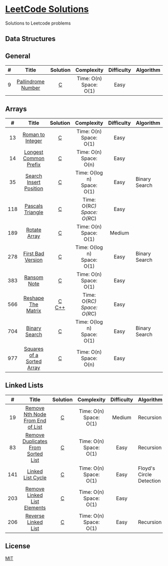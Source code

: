 # [LeetCode Solutions](https://leetcode.com/)
Solutions to Leetcode problems

## Data Structures

## General
|   #   |                                Title                                |                                         Solution                                        |   Complexity   | Difficulty | Algorithm |
|:-----:|:-------------------------------------------------------------------:|:---------------------------------------------------------------------------------------:|:--------------:|:----------:|------|
|  9  | [Pallindrome Number](https://leetcode.com/problems/palindrome-number/) | [C](https://github.com/redefiningcuriosity/leetcode/blob/main/C/9_Palindrome_Number.c) | Time: O(n)<br />Space: O(1) |    Easy    |     |

## Arrays
|   #   |                                Title                                |                                         Solution                                        |   Complexity   | Difficulty | Algorithm |
|:-----:|:-------------------------------------------------------------------:|:---------------------------------------------------------------------------------------:|:--------------:|:----------:|------|
|  13  | [Roman to Integer](https://leetcode.com/problems/roman-to-integer/) | [C](https://github.com/redefiningcuriosity/leetcode/blob/main/C/13_Roman_to_Integer.c) | Time: O(n)<br />Space: O(1) |    Easy    |     |
|  14  | [Longest Common Prefix](https://leetcode.com/problems/longest-common-prefix/) | [C](https://github.com/redefiningcuriosity/leetcode/blob/main/C/14_Longest_Common_Prefix.c) | Time: O(n)<br />Space: O(n) |    Easy    |     |
|  35  | [Search Insert Position](https://leetcode.com/problems/search-insert-position/) | [C](https://github.com/redefiningcuriosity/leetcode/blob/main/C/35_search_insert_position.c) | Time: O(log n)<br />Space: O(1) |    Easy    |  Binary Search   |
|  118  | [Pascals Triangle](https://leetcode.com/problems/pascals-triangle/) | [C](https://github.com/redefiningcuriosity/leetcode/blob/main/C/118_Pascals_triangle.c) | Time: O(R*C)<br />Space: O(R*C) |    Easy    |      |
|  189  | [Rotate Array](https://leetcode.com/problems/rotate-array/) | [C](https://github.com/redefiningcuriosity/leetcode/blob/main/C/189_Rotate_Array.c) | Time: O(n)<br />Space: O(1) |    Medium    |      |
|  278  | [First Bad Version](https://leetcode.com/problems/first-bad-version/) | [C](https://github.com/redefiningcuriosity/leetcode/blob/main/C/278_first_bad_version.c) | Time: O(log n)<br />Space: O(1) |    Easy    |   Binary Search   |
|  383  | [Ransom Note](https://leetcode.com/problems/ransom-note/) | [C](https://github.com/redefiningcuriosity/leetcode/blob/main/C/383_ransom_note.c) | Time: O(n)<br />Space: O(1) |    Easy    |     |
|  566  | [Reshape The Matrix](https://leetcode.com/problems/reshape-the-matrix/) | [C](https://github.com/redefiningcuriosity/leetcode/blob/main/C/566_reshape_the_matrix.c)<br />[C++](https://github.com/redefiningcuriosity/leetcode/blob/main/C++/566_reshape_the_matrix.cpp) | Time: O(R*C)<br />Space: O(R*C) |    Easy    |      |
|  704  | [Binary Search](https://leetcode.com/problems/binary-search/) | [C](https://github.com/redefiningcuriosity/leetcode/blob/main/C/704_binary_search.c) | Time: O(log n)<br />Space: O(1) |    Easy    |   Binary Search   |
|  977  | [Squares of a Sorted Array](https://leetcode.com/problems/squares-of-a-sorted-array/) | [C](https://github.com/redefiningcuriosity/leetcode/blob/main/C/977_Squares_of_a_Sorted_Array.c) | Time: O(n)<br />Space: O(n) |    Easy    |      |


## Linked Lists
|   #   |                                Title                                |                                         Solution                                        |   Complexity   | Difficulty | Algorithm |
|:-----:|:-------------------------------------------------------------------:|:---------------------------------------------------------------------------------------:|:--------------:|:----------:|------|
|  19  | [Remove Nth Node From End of List](https://leetcode.com/problems/remove-nth-node-from-end-of-list/) | [C](https://github.com/redefiningcuriosity/leetcode/blob/main/C/19_Remove_Nth_Node_From_End.c) | Time: O(n)<br />Space: O(1) |    Medium    |  Recursion   |
|  83  | [Remove Duplicates From Sorted List](https://leetcode.com/problems/remove-duplicates-from-sorted-list/) | [C](https://github.com/redefiningcuriosity/leetcode/blob/main/C/83_remove_duplicates_from_sorted_list.c) | Time: O(n)<br />Space: O(1) |    Easy    |  Recursion   |
|  141  | [Linked List Cycle](https://leetcode.com/problems/linked-list-cycle/) | [C](https://github.com/redefiningcuriosity/leetcode/blob/main/C/141_linked_list_cycle.c) | Time: O(n)<br />Space: O(1) |    Easy    |  Floyd's Circle Detection   |
|  203  | [Remove Linked List Elements](https://leetcode.com/problems/remove-linked-list-elements/) | [C](https://github.com/redefiningcuriosity/leetcode/blob/main/C/203_remove_linked_list_elements.c) | Time: O(n)<br />Space: O(1) |    Easy    |     |
|  206  | [Reverse Linked List](https://leetcode.com/problems/reverse-linked-list/) | [C](https://github.com/redefiningcuriosity/leetcode/blob/main/C/206_reverse_linked_list.c) | Time: O(n)<br />Space: O(1) |    Easy    |  Recursion   |

## License
[MIT](https://choosealicense.com/licenses/mit/)
